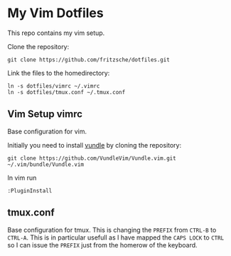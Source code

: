 # My Vim Dotfiles

This repo contains my vim setup.

Clone the repository:
```
git clone https://github.com/fritzsche/dotfiles.git
```

Link the files to the homedirectory:
```
ln -s dotfiles/vimrc ~/.vimrc
ln -s dotfiles/tmux.conf ~/.tmux.conf
```

## Vim Setup  vimrc

Base configuration for vim. 

Initially you need to install [vundle](https://github.com/VundleVim/Vundle.vim) by cloning the repository: 
````
git clone https://github.com/VundleVim/Vundle.vim.git ~/.vim/bundle/Vundle.vim
````

In vim run 

```
:PluginInstall
```

## tmux.conf

Base configuration for tmux. This is changing the `PREFIX` from `CTRL-B` to `CTRL-A`. This is in particular usefull as I have mapped the `CAPS LOCK` to `CTRL` so I can issue the `PREFIX` just from the homerow of the keyboard.


